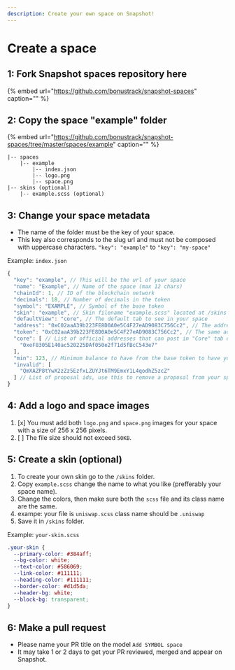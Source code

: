 ```yaml
---
description: Create your own space on Snapshot!
---
```


# Create a space

## **1: Fork Snapshot spaces repository here**

{% embed url="https://github.com/bonustrack/snapshot-spaces" caption="" %}

## **2: Copy the space "example" folder**

{% embed url="https://github.com/bonustrack/snapshot-spaces/tree/master/spaces/example" caption="" %}

```text
|-- spaces
    |-- example
        |-- index.json
        |-- logo.png
        |-- space.png
|-- skins (optional)
    |-- example.scss (optional)
```

## **3: Change your space metadata**

* The name of the folder must be the key of your space.
* This key also corresponds to the slug url and must not be composed with uppercase characters. `"key": "example"` to `"key": "my-space"`

Example: `index.json`

```javascript
{
  "key": "example", // This will be the url of your space
  "name": "Example", // Name of the space (max 12 chars)
  "chainId": 1, // ID of the blockchain network
  "decimals": 18, // Number of decimals in the token
  "symbol": "EXAMPLE", // Symbol of the base token
  "skin": "example", // Skin filename "example.scss" located at /skins folder 
  "defaultView": "core", // The default tab to see in your space
  "address": "0xC02aaA39b223FE8D0A0e5C4F27eAD9083C756Cc2", // The address of the base token
  "token": "0xC02aaA39b223FE8D0A0e5C4F27eAD9083C756Cc2", // The same address of the base token
  "core": [ // List of official addresses that can post in "Core" tab of your space
    "0xeF8305E140ac520225DAf050e2f71d5fBcC543e7"
  ],
  "min": 123, // Minimum balance to have from the base token to have your proposal visible in the space (unless the address is a core address)
  "invalid": [
    "QmXAZP8tYwX2zZz5EzfxLZUYJt6TM9EmxY1L4qodhZ5zcZ"
  ] // List of proposal ids, use this to remove a proposal from your space
}
```

## **4: Add a logo and space images**

1. [x] You must add both `logo.png` and `space.png` images for your space with a size of 256 x 256 pixels.
2. [ ] The file size should not exceed `50KB`.

## **5: Create a skin \(optional\)**

1. To create your own skin go to the `/skins` folder.
2. Copy `example.scss` change the name to what you like \(prefferably your space name\).
3. Change the colors, then make sure both the `scss` file and its class name are the same.
4. exampe: your file is `uniswap.scss` class name should be `.uniswap`
5. Save it in `/skins` folder.

Example: `your-skin.scss`

```css
.your-skin {
  --primary-color: #384aff;
  --bg-color: white;
  --text-color: #586069;
  --link-color: #111111;
  --heading-color: #111111;
  --border-color: #d1d5da;
  --header-bg: white;
  --block-bg: transparent;
}
```

## **6: Make a pull request**

* Please name your PR title on the model `Add SYMBOL space`
* It may take 1 or 2 days to get your PR reviewed, merged and appear on Snapshot.

